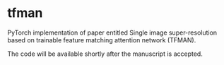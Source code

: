 # tfman
PyTorch implementation of paper entitled Single image super-resolution based on trainable feature matching attention network (TFMAN).

The code will be available shortly after the manuscript is accepted.
